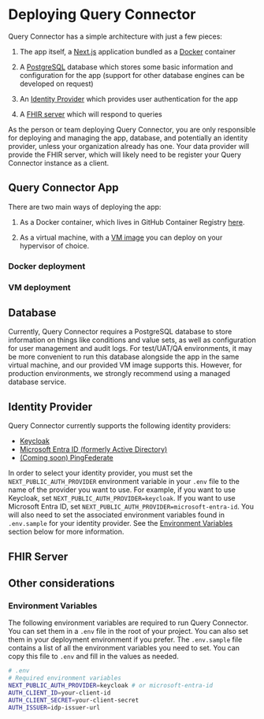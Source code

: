# Deploying Query Connector

Query Connector has a simple architecture with just a few pieces:

1. The app itself, a [Next.js](https://nextjs.org/) application bundled as a [Docker](https://www.docker.com/) container

2. A [PostgreSQL](https://www.postgresql.org/) database which stores some basic information and configuration for the app (support for other database engines can be developed on request)

3. An [Identity Provider](https://en.wikipedia.org/wiki/Identity_provider) which provides user authentication for the app

4. A [FHIR server](https://www.hl7.org/fhir/overview.html) which will respond to queries

As the person or team deploying Query Connector, you are only responsible for deploying and managing the app, database, and potentially an identity provider, unless your organization already has one. Your data provider will provide the FHIR server, which will likely need to be register your Query Connector instance as a client.

## Query Connector App

There are two main ways of deploying the app:

1. As a Docker container, which lives in GitHub Container Registry [here](https://github.com/CDCgov/dibbs-query-connector/pkgs/container/dibbs-query-connector%2Fquery-connector).

2. As a virtual machine, with a [VM image](https://github.com/CDCgov/dibbs-vm) you can deploy on your hypervisor of choice.

### Docker deployment



### VM deployment



## Database

Currently, Query Connector requires a PostgreSQL database to store information on things like conditions and value sets, as well as configuration for user management and audit logs. For test/UAT/QA environments, it may be more convenient to run this database alongside the app in the same virtual machine, and our provided VM image supports this. However, for production environments, we strongly recommend using a managed database service.

## Identity Provider

Query Connector currently supports the following identity providers:

- [Keycloak](https://www.keycloak.org/)
- [Microsoft Entra ID (formerly Active Directory)](https://www.microsoft.com/en-us/security/business/identity-access/microsoft-entra-id)
- [(Coming soon) PingFederate](https://www.pingidentity.com/en/solutions/pingfederate.html)

In order to select your identity provider, you must set the `NEXT_PUBLIC_AUTH_PROVIDER` environment variable in your `.env` file to the name of the provider you want to use. For example, if you want to use Keycloak, set `NEXT_PUBLIC_AUTH_PROVIDER=keycloak`. If you want to use Microsoft Entra ID, set `NEXT_PUBLIC_AUTH_PROVIDER=microsoft-entra-id`. You will also need to set the associated environment variables found in `.env.sample` for your identity provider. See the [Environment Variables](#environment-variables) section below for more information.

## FHIR Server



## Other considerations

### Environment Variables

The following environment variables are required to run Query Connector. You can set them in a `.env` file in the root of your project. You can also set them in your deployment environment if you prefer. The `.env.sample` file contains a list of all the environment variables you need to set. You can copy this file to `.env` and fill in the values as needed.

<!-- TODO: Fill this out -->

```bash
# .env
# Required environment variables
NEXT_PUBLIC_AUTH_PROVIDER=keycloak # or microsoft-entra-id
AUTH_CLIENT_ID=your-client-id
AUTH_CLIENT_SECRET=your-client-secret
AUTH_ISSUER=idp-issuer-url
```
